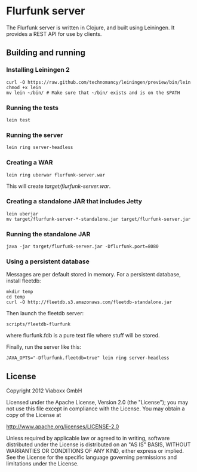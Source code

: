 Flurfunk server
===============

The Flurfunk server is written in Clojure, and built using Leiningen.
It provides a REST API for use by clients.

Building and running
--------------------

### Installing Leiningen 2 ###

    curl -O https://raw.github.com/technomancy/leiningen/preview/bin/lein
    chmod +x lein
    mv lein ~/bin/ # Make sure that ~/bin/ exists and is on the $PATH

### Running the tests ###

    lein test

### Running the server ###

    lein ring server-headless

### Creating a WAR ###

    lein ring uberwar flurfunk-server.war

This will create _target/flurfunk-server.war_.

### Creating a standalone JAR that includes Jetty ###

    lein uberjar
	mv target/flurfunk-server-*-standalone.jar target/flurfunk-server.jar

### Running the standalone JAR ###

    java -jar target/flurfunk-server.jar -Dflurfunk.port=8080

### Using a persistent database ###

Messages are per default stored in memory. For a persistent database, install
fleetdb:

    mkdir temp
    cd temp
    curl -O http://fleetdb.s3.amazonaws.com/fleetdb-standalone.jar

Then launch the fleetdb server:

    scripts/fleetdb-flurfunk

where flurfunk.fdb is a pure text file where stuff will be stored.

Finally, run the server like this:

    JAVA_OPTS="-Dflurfunk.fleetdb=true" lein ring server-headless

License
-------

Copyright 2012 Viaboxx GmbH

Licensed under the Apache License, Version 2.0 (the "License");
you may not use this file except in compliance with the License.
You may obtain a copy of the License at

  http://www.apache.org/licenses/LICENSE-2.0

Unless required by applicable law or agreed to in writing, software
distributed under the License is distributed on an "AS IS" BASIS,
WITHOUT WARRANTIES OR CONDITIONS OF ANY KIND, either express or implied.
See the License for the specific language governing permissions and
limitations under the License.
